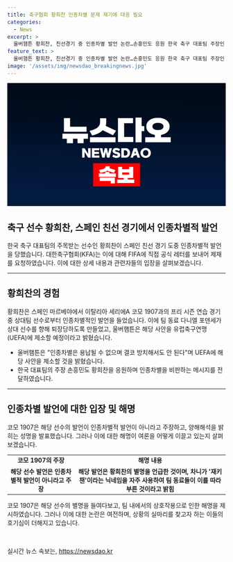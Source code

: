 ```yaml
---
title: 축구협회 황희찬 인종차별 문제 제기에 대응 필요
categories:
  - News
excerpt: >
  울버햄튼 황희찬, 친선경기 중 인종차별 발언 논란…손흥민도 응원 한국 축구 대표팀 주장인 황희찬이 스페인에서 친선 경기 도중 인종차별 발언을 당한 뒤 대한축구협회가 FIFA에 공식 레터를 보내 제재를 요청했다. 팀 동료들과 유럽축구연맹(UEFA)도 이에 대한 입장을 밝혀 황희찬을 지지했다. 그러나 상대팀은 발언이 아니라 주변 닉네임으로 해명했지만, 논란은 계속되고 있다.
feature_text: >
  울버햄튼 황희찬, 친선경기 중 인종차별 발언 논란…손흥민도 응원 한국 축구 대표팀 주장인 황희찬이 스페인에서 친선 경기 도중 인종차별 발언을 당한 뒤 대한축구협회가 FIFA에 공식 레터를 보내 제재를 요청했다. 팀 동료들과 유럽축구연맹(UEFA)도 이에 대한 입장을 밝혀 황희찬을 지지했다. 그러나 상대팀은 발언이 아니라 주변 닉네임으로 해명했지만, 논란은 계속되고 있다.
image: '/assets/img/newsdao_breakingnews.jpg'
---
```


<p><img src="/assets/img/newsdao_breakingnews.jpg" alt="koreaapp 속보" /></p>

<h2 data-ke-size="size26">축구 선수 황희찬, 스페인 친선 경기에서 인종차별적 발언</h2>

<p data-ke-size="size16">한국 축구 대표팀의 주목받는 선수인 황희찬이 스페인 친선 경기 도중 인종차별적 발언을 당했습니다. 대한축구협회(KFA)는 이에 대해 FIFA에 직접 공식 레터를 보내어 제재를 요청하였습니다. 이에 대한 상세 내용과 관련자들의 입장을 살펴보겠습니다.</p>

<hr>

<h2 data-ke-size="size22">황희찬의 경험</h2>

<p data-ke-size="size16">황희찬은 스페인 마르베야에서 이탈리아 세리에A 코모 1907과의 프리 시즌 연습 경기 중 상대팀 선수로부터 인종차별적인 발언을 들었습니다. 이에 팀 동료 다니엘 포덴세가 상대 선수를 향해 퇴장당하도록 만들었고, 울버햄튼은 해당 사안을 유럽축구연맹(UEFA)에 제소할 예정이라고 밝혔습니다.</p>

<ul>
  <li>울버햄튼은 "인종차별은 용납될 수 없으며 결코 방치해서도 안 된다"며 UEFA에 해당 사안을 제소할 것을 밝혔습니다.</li>
  <li>한국 대표팀의 주장 손흥민도 황희찬을 응원하며 인종차별을 비판하는 메시지를 전달하였습니다.</li>
</ul>

<hr>

<h2 data-ke-size="size22">인종차별 발언에 대한 입장 및 해명</h2>

<p data-ke-size="size16">코모 1907은 해당 선수의 발언이 인종차별적 발언이 아니라고 주장하고, 양해해석을 밝히는 성명을 발표했습니다. 그러나 이에 대한 해명이 여론을 어떻게 이끌고 있는지 살펴보겠습니다.</p>

<table>
  <tr>
    <td style="text-align: center; height: 17px;"><b>코모 1907의 주장</b></td>
    <td style="text-align: center; height: 17px;"><b>해명 내용</b></td>
  </tr>
  <tr>
    <td style="text-align: center; height: 17px;"><b>해당 선수 발언은 인종차별적 발언이 아니라고 주장</b></td>
    <td style="text-align: center; height: 17px;"><b>해당 발언은 황희찬의 별명을 언급한 것이며, 차니가 '재키 챈'이라는 닉네임을 자주 사용하여 팀 동료들이 이를 따라 부른 것이라고 밝힘</b></td>
  </tr>
</table>

<p data-ke-size="size16">코모 1907은 해당 선수의 별명을 들여다보고, 팀 내에서의 상호작용으로 인한 해명을 제시하였습니다. 그러나 이에 대한 논란은 여전하며, 상황의 실마리를 찾고자 하는 이들의 호기심이 더해지고 있습니다.</p>

<p data-ke-size="size16">&nbsp;</p>
실시간 뉴스 속보는, <a href="https://newsdao.kr" rel="dofollow">https://newsdao.kr</a>


